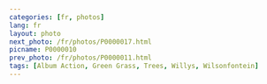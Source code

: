 ```yaml
---
categories: [fr, photos]
lang: fr
layout: photo
next_photo: /fr/photos/P0000017.html
picname: P0000010
prev_photo: /fr/photos/P0000011.html
tags: [Album Action, Green Grass, Trees, Willys, Wilsonfontein]
---
```

